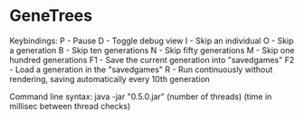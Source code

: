 # GeneTrees
Keybindings:
P - Pause
D - Toggle debug view
I - Skip an individual
O - Skip a generation
B - Skip ten generations
N - Skip fifty generations
M - Skip one hundred generations
F1 - Save the current generation into "savedgames"
F2 - Load a generation in the "savedgames"
R - Run continuously without rendering, saving automatically every 10th generation

Command line syntax:
java -jar "0.5.0.jar" (number of threads) (time in millisec between thread checks)